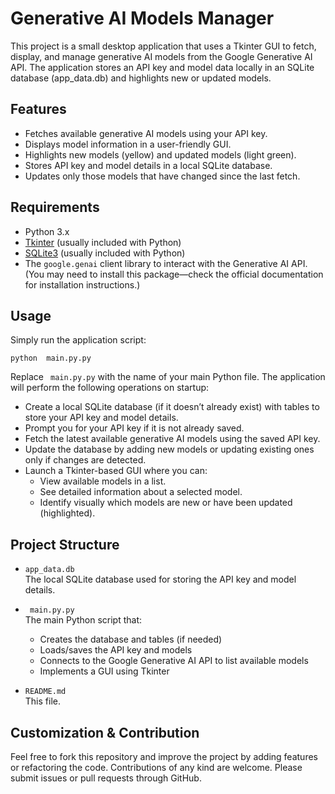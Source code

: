 # Generative AI Models Manager

This project is a small desktop application that uses a Tkinter GUI to fetch, display, and manage generative AI models from the Google Generative AI API. The application stores an API key and model data locally in an SQLite database (app_data.db) and highlights new or updated models.

## Features

- Fetches available generative AI models using your API key.
- Displays model information in a user-friendly GUI.
- Highlights new models (yellow) and updated models (light green).
- Stores API key and model details in a local SQLite database.
- Updates only those models that have changed since the last fetch.

## Requirements

- Python 3.x
- [Tkinter](https://docs.python.org/3/library/tkinter.html) (usually included with Python)
- [SQLite3](https://docs.python.org/3/library/sqlite3.html) (usually included with Python)
- The `google.genai` client library to interact with the Generative AI API.  
  (You may need to install this package—check the official documentation for installation instructions.)

## Usage

Simply run the application script:
```
python  main.py.py
```
Replace ` main.py.py` with the name of your main Python file. The application will perform the following operations on startup:

- Create a local SQLite database (if it doesn’t already exist) with tables to store your API key and model details.
- Prompt you for your API key if it is not already saved.
- Fetch the latest available generative AI models using the saved API key.
- Update the database by adding new models or updating existing ones only if changes are detected.
- Launch a Tkinter-based GUI where you can:
  - View available models in a list.
  - See detailed information about a selected model.
  - Identify visually which models are new or have been updated (highlighted).

## Project Structure

- `app_data.db`  
  The local SQLite database used for storing the API key and model details.

- ` main.py.py`  
  The main Python script that:
  - Creates the database and tables (if needed)
  - Loads/saves the API key and models
  - Connects to the Google Generative AI API to list available models
  - Implements a GUI using Tkinter

- `README.md`  
  This file.

## Customization & Contribution

Feel free to fork this repository and improve the project by adding features or refactoring the code. Contributions of any kind are welcome. Please submit issues or pull requests through GitHub.